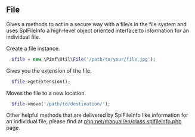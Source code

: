 ## File

Gives a methods to act in a secure way with a file/s in the file system and uses SplFileInfo a high-level object
oriented interface to information for an individual file.

Create a file instance.

```php
  $file = new \Pimf\Util\File('/path/to/your/file.jpg');
```

Gives you the extension of the file.

```php
  $file->getExtension();
```

Moves the file to a new location.

```php
  $file->move('/path/to/destination/');
```

Other helpful methods that are delivered by SplFileInfo like information for an individual file, please
find at [php.net/manual/en/class.splfileinfo.php](http://php.net/manual/en/class.splfileinfo.php) page.